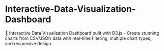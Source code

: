 # Interactive-Data-Visualization-Dashboard
🚀 Interactive Data Visualization Dashboard built with D3.js - Create stunning charts from CSV/JSON data with real-time filtering, multiple chart types, and responsive design.
